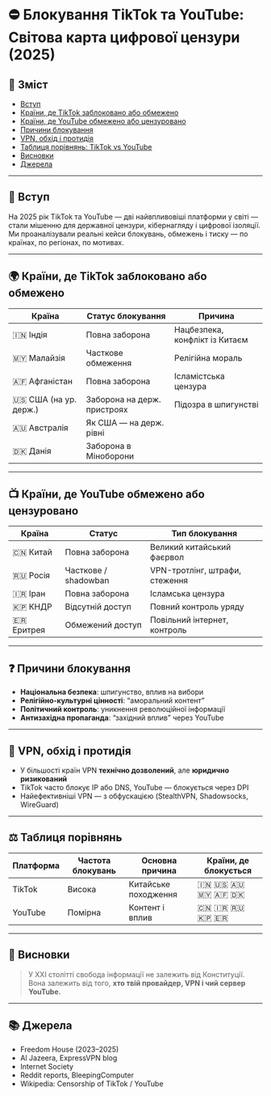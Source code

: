 # ⛔ Блокування TikTok та YouTube: Світова карта цифрової цензури (2025)

## 🧭 Зміст
- [Вступ](#вступ)
- [Країни, де TikTok заблоковано або обмежено](#країни-де-tiktok-заблоковано-або-обмежено)
- [Країни, де YouTube обмежено або цензуровано](#країни-де-youtube-обмежено-або-цензуровано)
- [Причини блокування](#причини-блокування)
- [VPN, обхід і протидія](#vpn-обхід-і-протидія)
- [Таблиця порівнянь: TikTok vs YouTube](#таблиця-порівнянь)
- [Висновки](#висновки)
- [Джерела](#джерела)

---

## 📌 Вступ

На 2025 рік TikTok та YouTube — дві найвпливовіші платформи у світі — стали мішенню для державної цензури, кібернагляду і цифрової ізоляції.  
Ми проаналізували реальні кейси блокувань, обмежень і тиску — по країнах, по регіонах, по мотивах.

---

## 🌍 Країни, де **TikTok** заблоковано або обмежено

| Країна          | Статус блокування         | Причина                          |
|-----------------|---------------------------|----------------------------------|
| 🇮🇳 Індія        | Повна заборона            | Нацбезпека, конфлікт із Китаєм  |
| 🇲🇾 Малайзія     | Часткове обмеження        | Релігійна мораль                 |
| 🇦🇫 Афганістан   | Повна заборона            | Ісламістська цензура            |
| 🇺🇸 США (на ур. держ.) | Заборона на держ. пристроях | Підозра в шпигунстві           |
| 🇦🇺 Австралія    | Як США — на держ. рівні   |                                   |
| 🇩🇰 Данія        | Заборона в Міноборони     |                                   |

---

## 📺 Країни, де **YouTube** обмежено або цензуровано

| Країна         | Статус       | Тип блокування                  |
|----------------|--------------|---------------------------------|
| 🇨🇳 Китай       | Повна заборона | Великий китайський фаєрвол     |
| 🇷🇺 Росія       | Часткове / shadowban | VPN-тротлінг, штрафи, стеження |
| 🇮🇷 Іран        | Повна заборона | Ісламська цензура              |
| 🇰🇵 КНДР        | Відсутній доступ | Повний контроль уряду          |
| 🇪🇷 Еритрея     | Обмежений доступ | Повільний інтернет, контроль   |

---

## ❓ Причини блокування

- **Національна безпека**: шпигунство, вплив на вибори
- **Релігійно-культурні цінності**: “аморальний контент”
- **Політичний контроль**: уникнення революційної інформації
- **Антизахідна пропаганда**: “західний вплив” через YouTube

---

## 🧱 VPN, обхід і протидія

- У більшості країн VPN **технічно дозволений**, але **юридично ризикований**
- TikTok часто блокує IP або DNS, YouTube — блокується через DPI
- Найефективніші VPN — з обфускацією (StealthVPN, Shadowsocks, WireGuard)

---

## ⚖️ Таблиця порівнянь

| Платформа | Частота блокувань | Основна причина     | Країни, де блокується |
|-----------|-------------------|----------------------|------------------------|
| TikTok    | Висока            | Китайське походження | 🇮🇳 🇺🇸 🇦🇺 🇲🇾 🇦🇫 🇩🇰     |
| YouTube   | Помірна            | Контент і вплив      | 🇨🇳 🇮🇷 🇷🇺 🇰🇵 🇪🇷         |

---

## 🧠 Висновки

> У XXI столітті свобода інформації не залежить від Конституції.  
> Вона залежить від того, **хто твій провайдер, VPN і чий сервер YouTube.**

---

## 📚 Джерела

- Freedom House (2023–2025)
- Al Jazeera, ExpressVPN blog
- Internet Society
- Reddit reports, BleepingComputer
- Wikipedia: Censorship of TikTok / YouTube